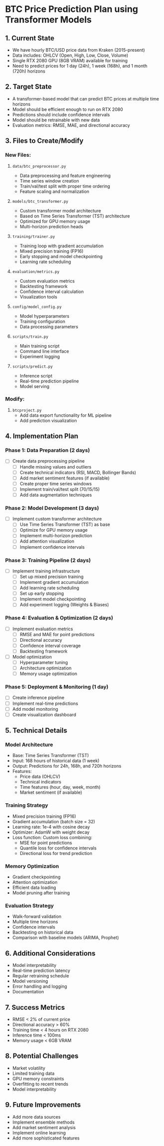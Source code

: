 # BTC Price Prediction Plan using Transformer Models

## 1. Current State
- We have hourly BTC/USD price data from Kraken (2015-present)
- Data includes: OHLCV (Open, High, Low, Close, Volume)
- Single RTX 2080 GPU (8GB VRAM) available for training
- Need to predict prices for 1 day (24h), 1 week (168h), and 1 month (720h) horizons

## 2. Target State
- A transformer-based model that can predict BTC prices at multiple time horizons
- Model should be efficient enough to run on RTX 2080
- Predictions should include confidence intervals
- Model should be retrainable with new data
- Evaluation metrics: RMSE, MAE, and directional accuracy

## 3. Files to Create/Modify

### New Files:
1. `data/btc_preprocessor.py`
   - Data preprocessing and feature engineering
   - Time series window creation
   - Train/val/test split with proper time ordering
   - Feature scaling and normalization

2. `models/btc_transformer.py`
   - Custom transformer model architecture
   - Based on Time Series Transformer (TST) architecture
   - Optimized for GPU memory usage
   - Multi-horizon prediction heads

3. `training/trainer.py`
   - Training loop with gradient accumulation
   - Mixed precision training (FP16)
   - Early stopping and model checkpointing
   - Learning rate scheduling

4. `evaluation/metrics.py`
   - Custom evaluation metrics
   - Backtesting framework
   - Confidence interval calculation
   - Visualization tools

5. `config/model_config.py`
   - Model hyperparameters
   - Training configuration
   - Data processing parameters

6. `scripts/train.py`
   - Main training script
   - Command line interface
   - Experiment logging

7. `scripts/predict.py`
   - Inference script
   - Real-time prediction pipeline
   - Model serving

### Modify:
1. `btcproject.py`
   - Add data export functionality for ML pipeline
   - Add prediction visualization

## 4. Implementation Plan

### Phase 1: Data Preparation (2 days)
- [ ] Create data preprocessing pipeline
  - [ ] Handle missing values and outliers
  - [ ] Create technical indicators (RSI, MACD, Bollinger Bands)
  - [ ] Add market sentiment features (if available)
  - [ ] Create proper time series windows
  - [ ] Implement train/val/test split (70/15/15)
  - [ ] Add data augmentation techniques

### Phase 2: Model Development (3 days)
- [ ] Implement custom transformer architecture
  - [ ] Use Time Series Transformer (TST) as base
  - [ ] Optimize for GPU memory usage
  - [ ] Implement multi-horizon prediction
  - [ ] Add attention visualization
  - [ ] Implement confidence intervals

### Phase 3: Training Pipeline (2 days)
- [ ] Implement training infrastructure
  - [ ] Set up mixed precision training
  - [ ] Implement gradient accumulation
  - [ ] Add learning rate scheduling
  - [ ] Set up early stopping
  - [ ] Implement model checkpointing
  - [ ] Add experiment logging (Weights & Biases)

### Phase 4: Evaluation & Optimization (2 days)
- [ ] Implement evaluation metrics
  - [ ] RMSE and MAE for point predictions
  - [ ] Directional accuracy
  - [ ] Confidence interval coverage
  - [ ] Backtesting framework
- [ ] Model optimization
  - [ ] Hyperparameter tuning
  - [ ] Architecture optimization
  - [ ] Memory usage optimization

### Phase 5: Deployment & Monitoring (1 day)
- [ ] Create inference pipeline
- [ ] Implement real-time predictions
- [ ] Add model monitoring
- [ ] Create visualization dashboard

## 5. Technical Details

### Model Architecture
- Base: Time Series Transformer (TST)
- Input: 168 hours of historical data (1 week)
- Output: Predictions for 24h, 168h, and 720h horizons
- Features:
  - Price data (OHLCV)
  - Technical indicators
  - Time features (hour, day, week, month)
  - Market sentiment (if available)

### Training Strategy
- Mixed precision training (FP16)
- Gradient accumulation (batch size = 32)
- Learning rate: 1e-4 with cosine decay
- Optimizer: AdamW with weight decay
- Loss function: Custom loss combining:
  - MSE for point predictions
  - Quantile loss for confidence intervals
  - Directional loss for trend prediction

### Memory Optimization
- Gradient checkpointing
- Attention optimization
- Efficient data loading
- Model pruning after training

### Evaluation Strategy
- Walk-forward validation
- Multiple time horizons
- Confidence intervals
- Backtesting on historical data
- Comparison with baseline models (ARIMA, Prophet)

## 6. Additional Considerations
- Model interpretability
- Real-time prediction latency
- Regular retraining schedule
- Model versioning
- Error handling and logging
- Documentation

## 7. Success Metrics
- RMSE < 2% of current price
- Directional accuracy > 60%
- Training time < 4 hours on RTX 2080
- Inference time < 100ms
- Memory usage < 6GB VRAM

## 8. Potential Challenges
- Market volatility
- Limited training data
- GPU memory constraints
- Overfitting to recent trends
- Model interpretability

## 9. Future Improvements
- Add more data sources
- Implement ensemble methods
- Add market sentiment analysis
- Implement online learning
- Add more sophisticated features 